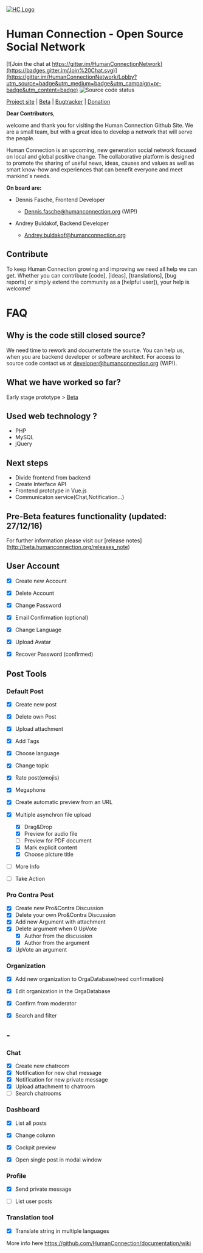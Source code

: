 [![HC Logo](http://test2.human-connection.org/images/hc_logo_with_subline.svg)](http://start.humanconnection.org/)
# Human Connection - Open Source Social Network
[![Join the chat at https://gitter.im/HumanConnectionNetwork](https://badges.gitter.im/Join%20Chat.svg)](https://gitter.im/HumanConnectionNetwork/Lobby?utm_source=badge&utm_medium=badge&utm_campaign=pr-badge&utm_content=badge)
![Source code status](https://img.shields.io/badge/source-closed-red.svg)

[Project site](http://start.humanconnection.org/) |
[Beta](http://beta.humanconnection.org/) |
[Bugtracker](http://beta.humanconnection.org/tools/bugs_tracker) |
[Donation](http://start.humanconnection.org/donate/)

__Dear Contributors__,

welcome and thank you for visiting the Human Connection Github Site. 
We are a small team, but with a great idea to develop a network that will serve the people.

Human Connection is an upcoming, new generation social network focused on local and global positive change. The collaborative platform is designed to promote the sharing of useful news, ideas, causes and values as well as smart know-how and experiences that can benefit everyone and meet mankind´s needs.

__On board are:__

- Dennis Fasche, Frontend Developer
  - [Dennis.fasche@humanconnection.org](mailto:Dennis.fasche@humanconnection.org) (WIP!)

- Andrey Buldakof, Backend Developer
  - [Andrey.buldakof@humanconnection.org](mailto:andrey.buldakof@humanconnection.org)
  


## Contribute

To keep Human Connection growing and improving we need all help we can get. Whether you can contribute [code], [ideas], [translations], [bug reports] or simply extend the community as a [helpful user]), your help is welcome!

# FAQ

## Why is the code still closed source?

We need time to rework and documentate the source. You can help us, when you are backend developer or software architect. For access to source code contact us at [developer@humanconnection.org](mailto:developer@humanconnection.org) (WIP!).

## What we have worked so far?

Early stage prototype > [Beta](http://beta.humanconnection.org/)

## Used web technology ?

- PHP
- MySQL
- jQuery

## Next steps

- Divide frontend from backend
- Create Interface API
- Frontend prototype in Vue.js
- Communicaton service(Chat,Notification...)

## Pre-Beta features functionality (updated: 27/12/16)
For further information please visit our [release notes] (http://beta.humanconnection.org/releases_note)
## User Account
- [x] Create new Account
- [x] Delete Account
- [x] Change Password
- [x] Email Confirmation (optional)
- [x] Change Language
- [x] Upload Avatar
- [x] Recover Password (confirmed)


## Post Tools

### Default Post
- [x] Create new post
- [x] Delete own Post
- [x] Upload attachment
- [x] Add Tags
- [x] Choose language
- [x] Change topic
- [x] Rate post(emojis)
- [x] Megaphone
- [x] Create automatic preview from an URL
- [x] Multiple asynchron file upload
  - [x] Drag&Drop
  - [x] Preview for audio file
  - [ ] Preview for PDF document
  - [x] Mark explicit content
  - [x] Choose picture title
- [ ] More Info
- [ ] Take Action



### Pro Contra Post
- [x] Create new Pro&Contra Discussion
- [x] Delete your own Pro&Contra Discussion
- [x] Add new Argument with attachment
- [x] Delete argument when 0 UpVote
  - [x] Author from the discussion
  - [x] Author from the argument
- [x] UpVote an argument

### Organization
- [x] Add new organization to OrgaDatabase(need confirmation)
- [x] Edit organization in the OrgaDatabase
- [x] Confirm from moderator
- [x] Search and filter


## -

### Chat
- [x] Create new chatroom
- [x] Notification for new chat message
- [x] Notification for new private message
- [x] Upload attachment to chatroom
- [ ] Search chatrooms

### Dashboard
- [x] List all posts
- [x] Change column
- [x] Cockpit preview
- [x] Open single post in modal window


### Profile
- [x] Send private message
- [ ] List user posts 


### Translation tool
- [x] Translate string in multiple languages

More info here
<https://github.com/HumanConnection/documentation/wiki>
